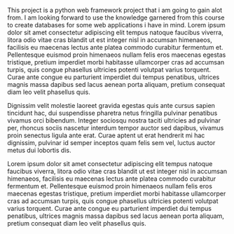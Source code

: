 This project is a python web framework project that i am going to gain alot from. I am looking forward to use the knowledge garnered from this course to create databases for some web applications i have in mind.
Lorem ipsum dolor sit amet consectetur adipiscing elit tempus natoque faucibus viverra, litora odio vitae cras blandit ut est integer nisl in accumsan himenaeos, facilisis eu maecenas lectus ante platea commodo curabitur fermentum et. 
Pellentesque euismod proin himenaeos nullam felis eros maecenas egestas tristique, pretium imperdiet morbi habitasse ullamcorper cras ad accumsan turpis, quis congue phasellus ultricies potenti volutpat varius torquent. 
Curae ante congue eu parturient imperdiet dui tempus penatibus, ultrices magnis massa dapibus sed lacus aenean porta aliquam, pretium consequat diam leo velit phasellus quis.

Dignissim velit molestie laoreet gravida egestas quis ante cursus sapien tincidunt hac, dui suspendisse pharetra netus fringilla pulvinar penatibus vivamus orci bibendum. Integer sociosqu nostra taciti ultricies ad pulvinar per, rhoncus sociis nascetur interdum tempor auctor sed dapibus, vivamus proin senectus ligula ante erat. Curae aptent ut erat hendrerit mi hac dignissim, pulvinar id semper inceptos quam felis sem vel, luctus auctor metus dui lobortis dis.

Lorem ipsum dolor sit amet consectetur adipiscing elit tempus natoque faucibus viverra, litora odio vitae cras blandit ut est integer nisl in accumsan himenaeos, facilisis eu maecenas lectus ante platea commodo curabitur fermentum et. 
Pellentesque euismod proin himenaeos nullam felis eros maecenas egestas tristique, pretium imperdiet morbi habitasse ullamcorper cras ad accumsan turpis, quis congue phasellus ultricies potenti volutpat varius torquent. 
Curae ante congue eu parturient imperdiet dui tempus penatibus, ultrices magnis massa dapibus sed lacus aenean porta aliquam, pretium consequat diam leo velit phasellus quis.





